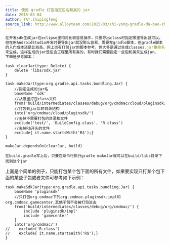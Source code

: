 ```yaml
---
title: 使用 gradle 打包指定包名和类的 jar
date: 2015-03-04
author: TAT.zhipingfeng
source_link: http://www.alloyteam.com/2015/03/shi-yong-gradle-da-bao-zhi-ding-bao-ming-he-lei-di-jar/
---
```


```javascript
在开发sdk生成jar在eclipse里相对比较容易操作，只要导出class时指定哪里导出就可以，
但在用AndroidStudio开发时要导出jar就没那么容易，需要写gradle脚本，但gradle脚本
的入门成本还是比较高，网上也有打包jar的脚本参考，但大多是通过生成classes.jar重命名
来生成，这样生成的jar是包含工程里所有类的，有时我们需要指定一些包和类来生成jar。
下面是参考脚本：
```

    task clearJar(type: Delete) { 
        delete 'libs/sdk.jar' 
    } 
     
    task makeJar(type:org.gradle.api.tasks.bundling.Jar) {
        //指定生成的jar名
        baseName 'sdk'
        //从哪里打包class文件
        from('build/intermediates/classes/debug/org/cmdmac/cloud/pluginsdk/')
        //打包到jar后的目录结构 
        into('org/cmdmac/cloud/pluginsdk/')
        //去掉不需要打包的目录和文件 
        exclude('test/', 'BuildConfig.class', 'R.class')
        //去掉R$开头的文件 
        exclude{ it.name.startsWith('R$');} 
    } 
     
    makeJar.dependsOn(clearJar, build)

    在build.gradle写上后，只要在命令行执行gradle makeJar就可以在build/libs目录下找到这个jar

上面是个简单的例子，只能打包某个包下面的所有文件，如果要实现只打某个包下面的某些子包或者文件可参考如下示例：

    task makeSdkJar(type:org.gradle.api.tasks.bundling.Jar) {
        baseName 'pluginsdk'
        //只打包org.cmdmac下的org.cmdmac.pluginsdk.impl和org.cmdmac.gamecenter,其他子包不会被打包进去
        from('build/intermediates/classes/debug/org/cmdmac/') {
            include 'pluginsdk/impl'
            include 'gamecenter'
        }
        into('org/cmdmac/')
    //    exclude('R.class')
    //    exclude{ it.name.startsWith('R$');}
    }